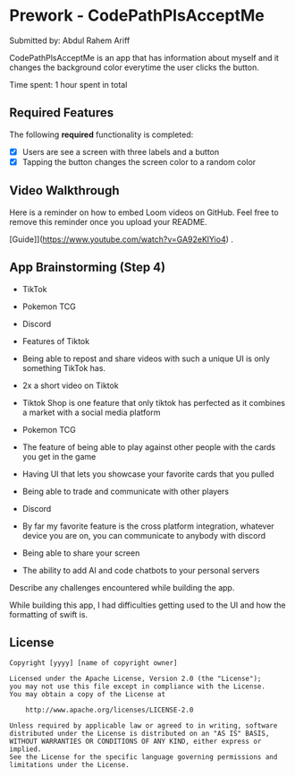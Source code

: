 # Prework - CodePathPlsAcceptMe

Submitted by: Abdul Rahem Ariff

CodePathPlsAcceptMe is an app that has information about myself and it changes the background color everytime the user clicks the button.

Time spent: 1 hour spent in total

## Required Features

The following **required** functionality is completed:

- [x] Users are see a screen with three labels and a button
- [x] Tapping the button changes the screen color to a random color
 
## Video Walkthrough

Here is a reminder on how to embed Loom videos on GitHub. Feel free to remove this reminder once you upload your README. 

[Guide]](https://www.youtube.com/watch?v=GA92eKlYio4) .

## App Brainstorming (Step 4)

- TikTok
- Pokemon TCG
- Discord

- Features of Tiktok
- Being able to repost and share videos with such a unique UI is only something TikTok has.
- 2x a short video on Tiktok
- Tiktok Shop is one feature that only tiktok has perfected as it combines a market with a social media platform

- Pokemon TCG
- The feature of being able to play against other people with the cards you get in the game
- Having UI that lets you showcase your favorite cards that you pulled
- Being able to trade and communicate with other players

- Discord
- By far my favorite feature is the cross platform integration, whatever device you are on, you can communicate to anybody with discord
- Being able to share your screen
- The ability to add AI and code chatbots to your personal servers 

Describe any challenges encountered while building the app.

While building this app, I had difficulties getting used to the UI and how the formatting of swift is. 

## License

    Copyright [yyyy] [name of copyright owner]

    Licensed under the Apache License, Version 2.0 (the "License");
    you may not use this file except in compliance with the License.
    You may obtain a copy of the License at

        http://www.apache.org/licenses/LICENSE-2.0

    Unless required by applicable law or agreed to in writing, software
    distributed under the License is distributed on an "AS IS" BASIS,
    WITHOUT WARRANTIES OR CONDITIONS OF ANY KIND, either express or implied.
    See the License for the specific language governing permissions and
    limitations under the License.
